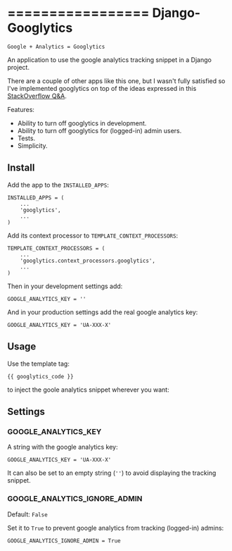=================
Django-Googlytics
=================

    Google + Analytics = Googlytics

An application to use the google analytics tracking snippet in a Django project.

There are a couple of other apps like this one, but I wasn't fully satisfied so I've implemented googlytics on top of the ideas expressed in this [StackOverflow Q&A](http://stackoverflow.com/questions/629696/deploying-google-analytics-with-django).

Features:

- Ability to turn off googlytics in development.
- Ability to turn off googlytics for (logged-in) admin users.
- Tests.
- Simplicity.

Install
-------

Add the app to the `INSTALLED_APPS`:

    INSTALLED_APPS = (
        ...
        'googlytics',
        ...
    )

Add its context processor to `TEMPLATE_CONTEXT_PROCESSORS`:

    TEMPLATE_CONTEXT_PROCESSORS = (
        ...
        'googlytics.context_processors.googlytics',
        ...
    )

Then in your development settings add:

    GOOGLE_ANALYTICS_KEY = ''

And in your production settings add the real google analytics key:

    GOOGLE_ANALYTICS_KEY = 'UA-XXX-X'


Usage
-----

Use the template tag:

    {{ googlytics_code }}

to inject the goole analytics snippet wherever you want:


Settings
--------

### GOOGLE_ANALYTICS_KEY

A string with the google analytics key:

    GOOGLE_ANALYTICS_KEY = 'UA-XXX-X'

It can also be set to an empty string (`''`) to avoid displaying the tracking snippet.

### GOOGLE_ANALYTICS_IGNORE_ADMIN

Default: `False`

Set it to `True` to prevent google analytics from tracking (logged-in) admins:

    GOOGLE_ANALYTICS_IGNORE_ADMIN = True
